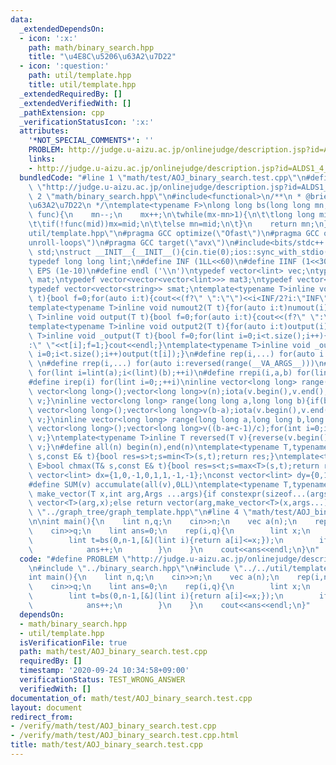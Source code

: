 ```yaml
---
data:
  _extendedDependsOn:
  - icon: ':x:'
    path: math/binary_search.hpp
    title: "\u4E8C\u5206\u63A2\u7D22"
  - icon: ':question:'
    path: util/template.hpp
    title: util/template.hpp
  _extendedRequiredBy: []
  _extendedVerifiedWith: []
  _pathExtension: cpp
  _verificationStatusIcon: ':x:'
  attributes:
    '*NOT_SPECIAL_COMMENTS*': ''
    PROBLEM: http://judge.u-aizu.ac.jp/onlinejudge/description.jsp?id=ALDS1_4_B
    links:
    - http://judge.u-aizu.ac.jp/onlinejudge/description.jsp?id=ALDS1_4_B
  bundledCode: "#line 1 \"math/test/AOJ_binary_search.test.cpp\"\n#define PROBLEM\
    \ \"http://judge.u-aizu.ac.jp/onlinejudge/description.jsp?id=ALDS1_4_B\"\n#line\
    \ 2 \"math/binary_search.hpp\"\n#include<functional>\n/**\n * @brief \u4E8C\u5206\
    \u63A2\u7D22\n */\ntemplate<typename F>\nlong long bs(long long mn,long long mx,F\
    \ func){\n    mn--;\n    mx++;\n\twhile(mx-mn>1){\n\t\tlong long mid=(mn+mx)/2;\n\
    \t\tif(!func(mid))mx=mid;\n\t\telse mn=mid;\n\t}\n    return mn;\n}\n#line 2 \"\
    util/template.hpp\"\n#pragma GCC optimize(\"Ofast\")\n#pragma GCC optimize(\"\
    unroll-loops\")\n#pragma GCC target(\"avx\")\n#include<bits/stdc++.h>\nusing namespace\
    \ std;\nstruct __INIT__{__INIT__(){cin.tie(0);ios::sync_with_stdio(false);cout<<fixed<<setprecision(15);}}__INIT__;\n\
    typedef long long lint;\n#define INF (1LL<<60)\n#define IINF (1<<30)\n#define\
    \ EPS (1e-10)\n#define endl ('\\n')\ntypedef vector<lint> vec;\ntypedef vector<vector<lint>>\
    \ mat;\ntypedef vector<vector<vector<lint>>> mat3;\ntypedef vector<string> svec;\n\
    typedef vector<vector<string>> smat;\ntemplate<typename T>inline void numout(T\
    \ t){bool f=0;for(auto i:t){cout<<(f?\" \":\"\")<<i<INF/2?i:\"INF\";f=1;}cout<<endl;}\n\
    template<typename T>inline void numout2(T t){for(auto i:t)numout(i);}\ntemplate<typename\
    \ T>inline void output(T t){bool f=0;for(auto i:t){cout<<(f?\" \":\"\")<<i;f=1;}cout<<endl;}\n\
    template<typename T>inline void output2(T t){for(auto i:t)output(i);}\ntemplate<typename\
    \ T>inline void _output(T t){bool f=0;for(lint i=0;i<t.size();i++){cout<<f?\"\"\
    :\" \"<<t[i];f=1;}cout<<endl;}\ntemplate<typename T>inline void _output2(T t){for(lint\
    \ i=0;i<t.size();i++)output(t[i]);}\n#define rep(i,...) for(auto i:range(__VA_ARGS__))\
    \ \n#define rrep(i,...) for(auto i:reversed(range(__VA_ARGS__)))\n#define repi(i,a,b)\
    \ for(lint i=lint(a);i<(lint)(b);++i)\n#define rrepi(i,a,b) for(lint i=lint(b)-1;i>=lint(a);--i)\n\
    #define irep(i) for(lint i=0;;++i)\ninline vector<long long> range(long long n){if(n<=0)return\
    \ vector<long long>();vector<long long>v(n);iota(v.begin(),v.end(),0LL);return\
    \ v;}\ninline vector<long long> range(long long a,long long b){if(b<=a)return\
    \ vector<long long>();vector<long long>v(b-a);iota(v.begin(),v.end(),a);return\
    \ v;}\ninline vector<long long> range(long long a,long long b,long long c){if((b-a+c-1)/c<=0)return\
    \ vector<long long>();vector<long long>v((b-a+c-1)/c);for(int i=0;i<(int)v.size();++i)v[i]=i?v[i-1]+c:a;return\
    \ v;}\ntemplate<typename T>inline T reversed(T v){reverse(v.begin(),v.end());return\
    \ v;}\n#define all(n) begin(n),end(n)\ntemplate<typename T,typename E>bool chmin(T&\
    \ s,const E& t){bool res=s>t;s=min<T>(s,t);return res;}\ntemplate<typename T,typename\
    \ E>bool chmax(T& s,const E& t){bool res=s<t;s=max<T>(s,t);return res;}\nconst\
    \ vector<lint> dx={1,0,-1,0,1,1,-1,-1};\nconst vector<lint> dy={0,1,0,-1,1,-1,1,-1};\n\
    #define SUM(v) accumulate(all(v),0LL)\ntemplate<typename T,typename ...Args>auto\
    \ make_vector(T x,int arg,Args ...args){if constexpr(sizeof...(args)==0)return\
    \ vector<T>(arg,x);else return vector(arg,make_vector<T>(x,args...));}\n//#include\
    \ \"../graph_tree/graph_template.hpp\"\n#line 4 \"math/test/AOJ_binary_search.test.cpp\"\
    \n\nint main(){\n    lint n,q;\n    cin>>n;\n    vec a(n);\n    rep(i,n)cin>>a[i];\n\
    \    cin>>q;\n    lint ans=0;\n    rep(i,q){\n        lint x;\n        cin>>x;\n\
    \        lint t=bs(0,n-1,[&](lint i){return a[i]<=x;});\n        if(t!=-1&&a[t]==x){\n\
    \            ans++;\n        }\n    }\n    cout<<ans<<endl;\n}\n"
  code: "#define PROBLEM \"http://judge.u-aizu.ac.jp/onlinejudge/description.jsp?id=ALDS1_4_B\"\
    \n#include \"../binary_search.hpp\"\n#include \"../../util/template.hpp\"\n\n\
    int main(){\n    lint n,q;\n    cin>>n;\n    vec a(n);\n    rep(i,n)cin>>a[i];\n\
    \    cin>>q;\n    lint ans=0;\n    rep(i,q){\n        lint x;\n        cin>>x;\n\
    \        lint t=bs(0,n-1,[&](lint i){return a[i]<=x;});\n        if(t!=-1&&a[t]==x){\n\
    \            ans++;\n        }\n    }\n    cout<<ans<<endl;\n}"
  dependsOn:
  - math/binary_search.hpp
  - util/template.hpp
  isVerificationFile: true
  path: math/test/AOJ_binary_search.test.cpp
  requiredBy: []
  timestamp: '2020-09-24 10:34:58+09:00'
  verificationStatus: TEST_WRONG_ANSWER
  verifiedWith: []
documentation_of: math/test/AOJ_binary_search.test.cpp
layout: document
redirect_from:
- /verify/math/test/AOJ_binary_search.test.cpp
- /verify/math/test/AOJ_binary_search.test.cpp.html
title: math/test/AOJ_binary_search.test.cpp
---
```

